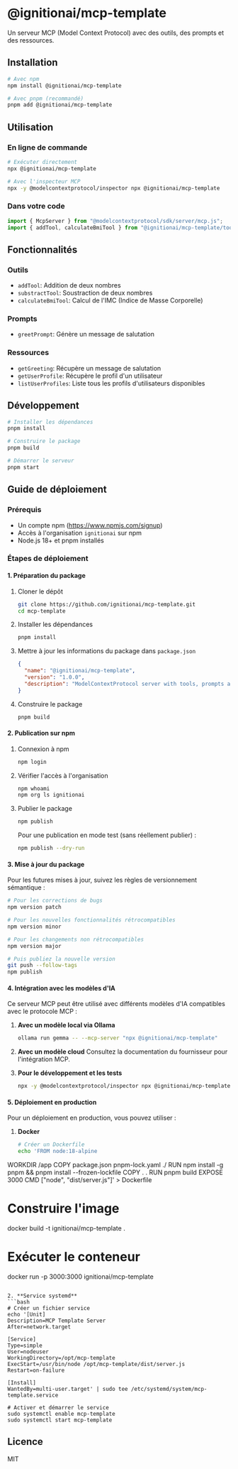 # @ignitionai/mcp-template

Un serveur MCP (Model Context Protocol) avec des outils, des prompts et des ressources.

## Installation

```bash
# Avec npm
npm install @ignitionai/mcp-template

# Avec pnpm (recommandé)
pnpm add @ignitionai/mcp-template
```

## Utilisation

### En ligne de commande

```bash
# Exécuter directement
npx @ignitionai/mcp-template

# Avec l'inspecteur MCP
npx -y @modelcontextprotocol/inspector npx @ignitionai/mcp-template
```

### Dans votre code

```javascript
import { McpServer } from "@modelcontextprotocol/sdk/server/mcp.js";
import { addTool, calculateBmiTool } from "@ignitionai/mcp-template/tools";
```

## Fonctionnalités

### Outils
- `addTool`: Addition de deux nombres
- `substractTool`: Soustraction de deux nombres
- `calculateBmiTool`: Calcul de l'IMC (Indice de Masse Corporelle)

### Prompts
- `greetPrompt`: Génère un message de salutation

### Ressources
- `getGreeting`: Récupère un message de salutation
- `getUserProfile`: Récupère le profil d'un utilisateur
- `listUserProfiles`: Liste tous les profils d'utilisateurs disponibles

## Développement

```bash
# Installer les dépendances
pnpm install

# Construire le package
pnpm build

# Démarrer le serveur
pnpm start
```

## Guide de déploiement

### Prérequis

- Un compte npm (https://www.npmjs.com/signup)
- Accès à l'organisation `ignitionai` sur npm
- Node.js 18+ et pnpm installés

### Étapes de déploiement

#### 1. Préparation du package

1. Cloner le dépôt
   ```bash
   git clone https://github.com/ignitionai/mcp-template.git
   cd mcp-template
   ```

2. Installer les dépendances
   ```bash
   pnpm install
   ```

3. Mettre à jour les informations du package dans `package.json`
   ```json
   {
     "name": "@ignitionai/mcp-template",
     "version": "1.0.0",
     "description": "ModelContextProtocol server with tools, prompts and resources"
   }
   ```

4. Construire le package
   ```bash
   pnpm build
   ```

#### 2. Publication sur npm

1. Connexion à npm
   ```bash
   npm login
   ```

2. Vérifier l'accès à l'organisation
   ```bash
   npm whoami
   npm org ls ignitionai
   ```

3. Publier le package
   ```bash
   npm publish
   ```
   
   Pour une publication en mode test (sans réellement publier) :
   ```bash
   npm publish --dry-run
   ```

#### 3. Mise à jour du package

Pour les futures mises à jour, suivez les règles de versionnement sémantique :

```bash
# Pour les corrections de bugs
npm version patch

# Pour les nouvelles fonctionnalités rétrocompatibles
npm version minor

# Pour les changements non rétrocompatibles
npm version major

# Puis publiez la nouvelle version
git push --follow-tags
npm publish
```

#### 4. Intégration avec les modèles d'IA

Ce serveur MCP peut être utilisé avec différents modèles d'IA compatibles avec le protocole MCP :

1. **Avec un modèle local via Ollama**
   ```bash
   ollama run gemma -- --mcp-server "npx @ignitionai/mcp-template"
   ```

2. **Avec un modèle cloud**
   Consultez la documentation du fournisseur pour l'intégration MCP.

3. **Pour le développement et les tests**
   ```bash
   npx -y @modelcontextprotocol/inspector npx @ignitionai/mcp-template
   ```

#### 5. Déploiement en production

Pour un déploiement en production, vous pouvez utiliser :

1. **Docker**
   ```bash
   # Créer un Dockerfile
   echo 'FROM node:18-alpine
WORKDIR /app
COPY package.json pnpm-lock.yaml ./
RUN npm install -g pnpm && pnpm install --frozen-lockfile
COPY . .
RUN pnpm build
EXPOSE 3000
CMD ["node", "dist/server.js"]' > Dockerfile
   
   # Construire l'image
   docker build -t ignitionai/mcp-template .
   
   # Exécuter le conteneur
   docker run -p 3000:3000 ignitionai/mcp-template
   ```

2. **Service systemd**
   ```bash
   # Créer un fichier service
   echo '[Unit]
Description=MCP Template Server
After=network.target

[Service]
Type=simple
User=nodeuser
WorkingDirectory=/opt/mcp-template
ExecStart=/usr/bin/node /opt/mcp-template/dist/server.js
Restart=on-failure

[Install]
WantedBy=multi-user.target' | sudo tee /etc/systemd/system/mcp-template.service
   
   # Activer et démarrer le service
   sudo systemctl enable mcp-template
   sudo systemctl start mcp-template
   ```


## Licence

MIT
